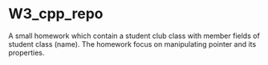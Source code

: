 # W3_cpp_repo
 A small homework which contain a student club class with member fields of student class (name). The homework focus on manipulating pointer and its properties.
